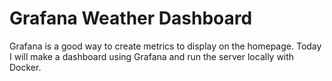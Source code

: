 # Grafana Weather Dashboard

Grafana is a good way to create metrics to display on the homepage. Today I will make a dashboard using Grafana and run the server locally with Docker.